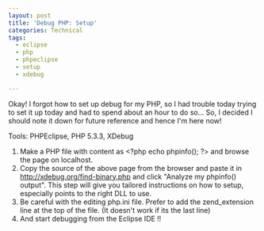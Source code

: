 ```yaml
---
layout: post
title: 'Debug PHP: Setup'
categories: Technical
tags:
  - eclipse
  - php
  - phpeclipse
  - setup
  - xdebug

---
```


Okay! I forgot how to set up debug for my PHP, so I had trouble today trying to set it up today and had to spend about an hour to do so... So, I decided I should note it down for future reference and hence I'm here now!

Tools: PHPEclipse, PHP 5.3.3, XDebug
<ol>
	<li>Make a PHP file with content as &lt;?php echo phpinfo(); ?&gt; and browse the page on localhost.</li>
	<li>Copy the source of the above page from the browser and paste it in <a href="http://xdebug.org/find-binary.php">http://xdebug.org/find-binary.php</a> and click "Analyze my phpinfo() output". This step will give you tailored instructions on how to setup, especially points to the right DLL to use.</li>
	<li>Be careful with the editing php.ini file. Prefer to add the zend_extension line at the top of the file. (It doesn't work if its the last line)</li>
	<li>And start debugging from the Eclipse IDE !!</li>
</ol>
